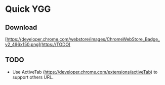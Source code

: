 # Quick YGG

## Download

[https://developer.chrome.com/webstore/images/ChromeWebStore_Badge_v2_496x150.png](https://TODO)

## TODO

- Use ActiveTab (https://developer.chrome.com/extensions/activeTab) to support others URL. 